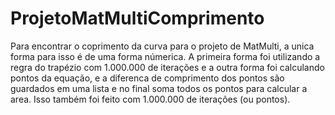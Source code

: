 # ProjetoMatMultiComprimento
Para encontrar o coprimento da curva para o projeto de MatMulti, a unica forma para isso é de uma forma númerica. A primeira forma foi utilizando a regra do trapézio com 1.000.000
de iterações e a outra forma foi calculando pontos da equação, e a diferenca de comprimento dos pontos são guardados em uma lista e no final soma todos os pontos para calcular a
area. Isso também foi feito com 1.000.000 de iterações (ou pontos).
